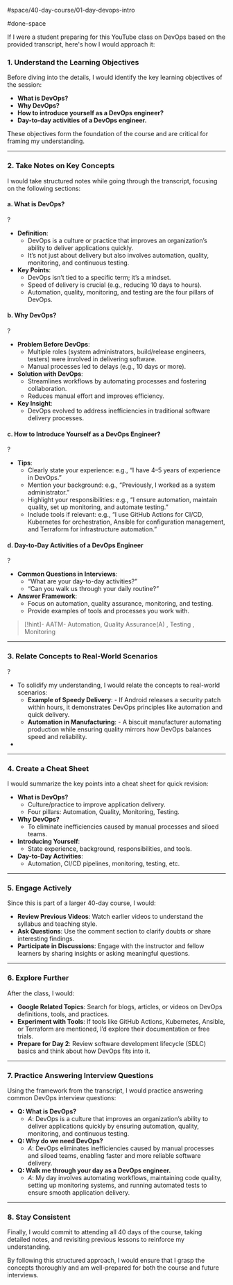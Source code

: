 

#space/40-day-course/01-day-devops-intro  

#done-space

If I were a student preparing for this YouTube class on DevOps based on the provided transcript, here's how I would approach it:

### **1. Understand the Learning Objectives**
Before diving into the details, I would identify the key learning objectives of the session:
- **What is DevOps?**
- **Why DevOps?**
- **How to introduce yourself as a DevOps engineer?**
- **Day-to-day activities of a DevOps engineer.**

These objectives form the foundation of the course and are critical for framing my understanding.

---

### **2. Take Notes on Key Concepts**
I would take structured notes while going through the transcript, focusing on the following sections:

#### **a. What is DevOps?**
?
- **Definition**:
  - DevOps is a culture or practice that improves an organization’s ability to deliver applications quickly.
  - It’s not just about delivery but also involves automation, quality, monitoring, and continuous testing.
- **Key Points**:
  - DevOps isn’t tied to a specific term; it’s a mindset.
  - Speed of delivery is crucial (e.g., reducing 10 days to hours).
  - Automation, quality, monitoring, and testing are the four pillars of DevOps.
<!--SR:!2025-05-07,7,270-->

#### **b. Why DevOps?**
?
- **Problem Before DevOps**:
  - Multiple roles (system administrators, build/release engineers, testers) were involved in delivering software.
  - Manual processes led to delays (e.g., 10 days or more).
- **Solution with DevOps**:
  - Streamlines workflows by automating processes and fostering collaboration.
  - Reduces manual effort and improves efficiency.
- **Key Insight**:
  - DevOps evolved to address inefficiencies in traditional software delivery processes.
<!--SR:!2025-05-07,14,290-->

#### **c. How to Introduce Yourself as a DevOps Engineer?**
?
- **Tips**:
  - Clearly state your experience: e.g., “I have 4–5 years of experience in DevOps.”
  - Mention your background: e.g., “Previously, I worked as a system administrator.”
  - Highlight your responsibilities: e.g., “I ensure automation, maintain quality, set up monitoring, and automate testing.”
  - Include tools if relevant: e.g., “I use GitHub Actions for CI/CD, Kubernetes for orchestration, Ansible for configuration management, and Terraform for infrastructure automation.”
<!--SR:!2025-05-09,16,290-->

#### **d. Day-to-Day Activities of a DevOps Engineer**
?
- **Common Questions in Interviews**:
  - “What are your day-to-day activities?”
  - “Can you walk us through your daily routine?”
- **Answer Framework**:
  - Focus on automation, quality assurance, monitoring, and testing.
  - Provide examples of tools and processes you work with.
>[!hint]- AATM- Automation, Quality Assurance(A) , Testing , Monitoring
<!--SR:!2025-05-10,10,250-->

---

### **3. Relate Concepts to Real-World Scenarios**
?
- To solidify my understanding, I would relate the concepts to real-world scenarios:
	- **Example of Speedy Delivery**:
		  - If Android releases a security patch within hours, it demonstrates DevOps principles like automation and quick delivery.
	- **Automation in Manufacturing**:
		  - A biscuit manufacturer automating production while ensuring quality mirrors how DevOps balances speed and reliability.
-
<!--SR:!2025-05-08,15,290--> 

---

### **4. Create a Cheat Sheet**
I would summarize the key points into a cheat sheet for quick revision:
- **What is DevOps?**
  - Culture/practice to improve application delivery.
  - Four pillars: Automation, Quality, Monitoring, Testing.
- **Why DevOps?**
  - To eliminate inefficiencies caused by manual processes and siloed teams.
- **Introducing Yourself**:
  - State experience, background, responsibilities, and tools.
- **Day-to-Day Activities**:
  - Automation, CI/CD pipelines, monitoring, testing, etc.

---

### **5. Engage Actively**
Since this is part of a larger 40-day course, I would:
- **Review Previous Videos**: Watch earlier videos to understand the syllabus and teaching style.
- **Ask Questions**: Use the comment section to clarify doubts or share interesting findings.
- **Participate in Discussions**: Engage with the instructor and fellow learners by sharing insights or asking meaningful questions.

---

### **6. Explore Further**
After the class, I would:
- **Google Related Topics**: Search for blogs, articles, or videos on DevOps definitions, tools, and practices.
- **Experiment with Tools**: If tools like GitHub Actions, Kubernetes, Ansible, or Terraform are mentioned, I’d explore their documentation or free trials.
- **Prepare for Day 2**: Review software development lifecycle (SDLC) basics and think about how DevOps fits into it.

---

### **7. Practice Answering Interview Questions**
Using the framework from the transcript, I would practice answering common DevOps interview questions:
- **Q: What is DevOps?**
  - *A*: DevOps is a culture that improves an organization’s ability to deliver applications quickly by ensuring automation, quality, monitoring, and continuous testing.
- **Q: Why do we need DevOps?**
  - *A*: DevOps eliminates inefficiencies caused by manual processes and siloed teams, enabling faster and more reliable software delivery.
- **Q: Walk me through your day as a DevOps engineer.**
  - *A*: My day involves automating workflows, maintaining code quality, setting up monitoring systems, and running automated tests to ensure smooth application delivery.

---

### **8. Stay Consistent**
Finally, I would commit to attending all 40 days of the course, taking detailed notes, and revisiting previous lessons to reinforce my understanding.

By following this structured approach, I would ensure that I grasp the concepts thoroughly and am well-prepared for both the course and future interviews.